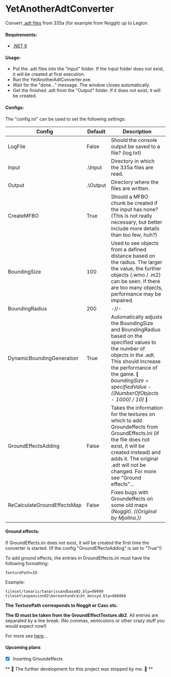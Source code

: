 # YetAnotherAdtConverter
Convert [.adt files](https://wowdev.wiki/ADT/v18) from 335a (for example from Noggit) up to Legion

#### Requirements: ####
*  [.NET 6](https://dotnet.microsoft.com/en-us/download/dotnet/6.0)

#### Usage: ####
* Put the .adt files into the "Input" folder. If the Input folder does not exist, it will be created at first execution.
* Run the YetAnotherAdtConverter.exe.
* Wait for the "done..." message. The window closes automatically.
* Get the finished .adt from the "Output" folder. If it does not exist, it will be created.

#### Configs: ####
The "config.ini" can be used to set the following settings:

Config | Default | Description
------------ | ------------- | -------------
LogFile | False | Should the console output be saved to a file? (log.txt)
Input | .\Input | Directory in which the 335a files are read.
Output | .\Output | Directory where the files are written.
CreateMFBO | True | Should a MFBO chunk be created if the input has none? (This is not really necessary, but better include more details than too few, huh?)
BoundingSize | 100 | Used to see objects from a defined distance based on the radius. The larger the value, the further objects (.wmo / .m2) can be seen. If there are too many objects, performance may be impaired.
BoundingRadius | 200 | -//-
DynamicBoundingGeneration | True | Automatically adjusts the BoundingSize and BoundingRadius based on the specified values to the number of objects in the .adt. This should increase the performance of the game. **[** *boundingSize = specifiedValue - ((NumberOfObjects - 1000) / 10)* **]**
GroundEffectsAdding | False | Takes the information for the textures on which to add Groundeffects from GroundEffects.ini (if the file does not exist, it will be created instead) and adds it. The original .adt will not be changed. For more see "Ground effects"...
ReCalculateGroundEffectsMap|False|Fixes bugs with Groundeffects on some old maps (Noggit). *((Original by Mjollna.))*

#### Ground effects: ####
If GroundEffects.ini does not exist, it will be created the first time the converter is started. (If the config "GroundEffectsAdding" is set to "True"!)

To add ground effects, the entries in GroundEffects.ini must have the following formatting: 

```TexturePath=ID```

Example: 
```
tileset/tanaris/tanarissandbase02.blp=99999  
tileset\expansion02\boreantundra\bt_mossyd.blp=666666
```

**The TexturePath corresponds to Noggit or Casc etc.**

**The ID must be taken from the GroundEffectTexture.db2**. All entries are separated by a line break. (No commas, semicolons or other crazy stuff you would expect now!)

For more see [here](http://www.modcraft.io/index.php?topic=2357.0)...

#### Upcoming plans ####

- [x] Inserting Groundeffects


** 🛑 The further development for this project was stopped by me. 🛑 **
